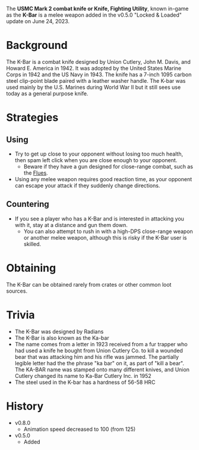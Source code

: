 The **USMC Mark 2 combat knife or Knife, Fighting Utility**, known in-game as the **K-Bar** is a melee weapon added in the v0.5.0 "Locked & Loaded" update on June 24, 2023.

# Background

The K-Bar is a combat knife designed by Union Cutlery, John M. Davis, and Howard E. America in 1942. It was adopted by the United States Marine Corps in 1942 and the US Navy in 1943. The knife has a 7-inch 1095 carbon steel clip-point blade paired with a leather washer handle. The K-bar was used mainly by the U.S. Marines during World War II but it still sees use today as a general purpose knife.

# Strategies

## Using

- Try to get up close to your opponent without losing too much health, then spam left click when you are close enough to your opponent.
  - Beware if they have a gun designed for close-range combat, such as the [Flues](/weapons/guns/flues).
- Using any melee weapon requires good reaction time, as your opponent can escape your attack if they suddenly change directions.

## Countering

- If you see a player who has a K-Bar and is interested in attacking you with it, stay at a distance and gun them down.
  - You can also attempt to rush in with a high-DPS close-range weapon or another melee weapon, although this is risky if the K-Bar user is skilled.

# Obtaining

The K-Bar can be obtained rarely from crates or other common loot sources.

<Obtaining item="kbar" />

# Trivia

- The K-Bar was designed by Radians
- The K-Bar is also known as the Ka-bar
- The name comes from a letter in 1923 received from a fur trapper who had used a knife he bought from Union Cutlery Co. to kill a wounded bear that was attacking him and his rifle was jammed. The partially legible letter had the the phrase "ka bar" on it, as part of "kill a bear". The KA-BAR name was stamped onto many different knives, and Union Cutlery changed its name to Ka-Bar Cutlery Inc. in 1952
- The steel used in the K-bar has a hardness of 56-58 HRC

# History

- v0.8.0
  - Animation speed decreased to 100 (from 125)
- v0.5.0
  - Added

